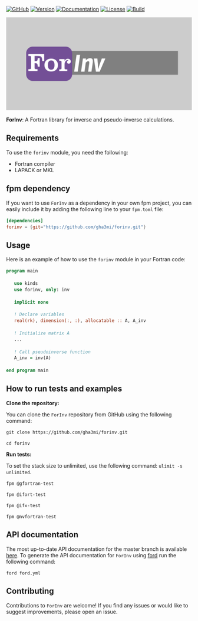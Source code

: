 [![GitHub](https://img.shields.io/badge/GitHub-ForInv-blue.svg?style=social&logo=github)](https://github.com/gha3mi/forinv)
[![Version](https://img.shields.io/github/v/tag/gha3mi/forinv?color=blue&logo=github&style=flat)](https://github.com/gha3mi/forinv/releases)
[![Documentation](https://img.shields.io/badge/ford-Documentation%20-blueviolet.svg)](https://gha3mi.github.io/forinv/)
[![License](https://img.shields.io/github/license/gha3mi/forinv?color=green)](https://github.com/gha3mi/forinv/blob/main/LICENSE)
[![Build](https://github.com/gha3mi/forinv/actions/workflows/ci.yml/badge.svg)](https://github.com/gha3mi/forinv/actions/workflows/ci.yml)

<img alt="ForInv" src="https://github.com/gha3mi/forinv/raw/main/media/logo.png" width="750">

**ForInv**: A Fortran library for inverse and pseudo-inverse calculations.


## Requirements
To use the `forinv` module, you need the following:

- Fortran compiler
- LAPACK or MKL

## fpm dependency

If you want to use `ForInv` as a dependency in your own fpm project,
you can easily include it by adding the following line to your `fpm.toml` file:

```toml
[dependencies]
forinv = {git="https://github.com/gha3mi/forinv.git"}
```

## Usage

Here is an example of how to use the `forinv` module in your Fortran code:
```fortran
program main

   use kinds
   use forinv, only: inv

   implicit none

   ! Declare variables
   real(rk), dimension(:, :), allocatable :: A, A_inv

   ! Initialize matrix A
   ...

   ! Call pseudoinverse function
   A_inv = inv(A)

end program main
```

## How to run tests and examples

**Clone the repository:**

You can clone the `ForInv` repository from GitHub using the following command:

```shell
git clone https://github.com/gha3mi/forinv.git
```

```shell
cd forinv
```

**Run tests:**

To set the stack size to unlimited, use the following command: `ulimit -s unlimited`.

```shell
fpm @gfortran-test
```

```shell
fpm @ifort-test
```

```shell
fpm @ifx-test
```

```shell
fpm @nvfortran-test
```

## API documentation

The most up-to-date API documentation for the master branch is available
[here](https://gha3mi.github.io/forinv/).
To generate the API documentation for `ForInv` using
[ford](https://github.com/Fortran-FOSS-Programmers/ford) run the following
command:

```shell
ford ford.yml
```

## Contributing
Contributions to `ForInv` are welcome! If you find any issues or would like to suggest improvements, please open an issue.
